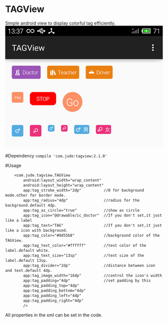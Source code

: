 # TAGView 
Simple android view to display colorful tag efficiently.
![image](image.png)

#Dependency
`compile 'com.jude:tagview:2.1.0'`

#Usage

        <com.jude.tagview.TAGView
            android:layout_width="wrap_content"
            android:layout_height="wrap_content"
            app:tag_stroke_width="2dp"          //0 for background mode.other for border mode.
            app:tag_radius="4dp"                //radius for the background.default 4dp.
            app:tag_as_circle="true"            //show as circle
            app:tag_icon="@drawable/ic_doctor"  //If you don't set,it just like a label
            app:tag_text="TAG"                  //If you don't set,it just like a icon with background.
            app:tag_color="#9d55b8"             //background color of the TAGView.
            app:tag_text_color="#ffffff"        //text color of the label.default white.
            app:tag_text_size="13sp"            //text size of the label.default 13sp.
            app:tag_divider="2dp"               //distance between icon and text.default 4dp.
            app:tag_image_width="16dp"          //control the icon's width
            app:tag_padding="4dp"               //set padding by this
            app:tag_padding_top="4dp"
            app:tag_padding_bottom="4dp"
            app:tag_padding_left="4dp"
            app:tag_padding_right="4dp"
            />

All properties in the xml can be set in the code.


